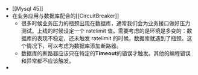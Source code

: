 - [[Mysql 45]]
- 在业务应用与数据库配合的[[CircuitBreaker]]
	- 很多时候业务压力的瓶颈出现在数据库，通常我们会为业务接口做好压力测试。上线的时候设定一个 ratelimit 值。需要考虑的是环境是多变的：数据库的表现不稳定，还未触发 ratelimit 的时候，数据库就遇到了瓶颈。这个情况下，可以考虑为数据库添加断路器。
	- 数据库的断路器应该只在特定的**Timeout**的错误才触发。其他的编程错误和异常都不应该触发。
-